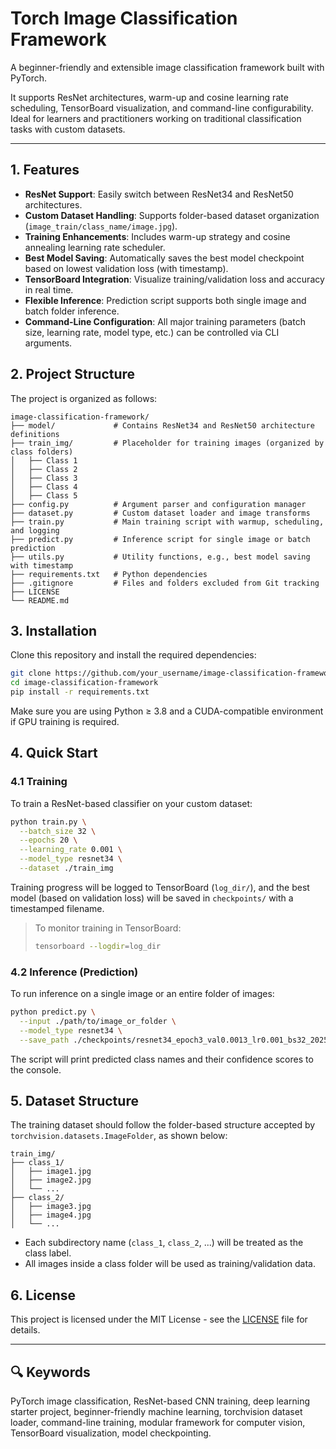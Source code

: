 # Torch Image Classification Framework

A beginner-friendly and extensible image classification framework built with PyTorch.

It supports ResNet architectures, warm-up and cosine learning rate scheduling, TensorBoard visualization, and command-line configurability. Ideal for learners and practitioners working on traditional classification tasks with custom datasets.

---

## 1. Features

- **ResNet Support**: Easily switch between ResNet34 and ResNet50 architectures.
- **Custom Dataset Handling**: Supports folder-based dataset organization (`image_train/class_name/image.jpg`).
- **Training Enhancements**: Includes warm-up strategy and cosine annealing learning rate scheduler.
- **Best Model Saving**: Automatically saves the best model checkpoint based on lowest validation loss (with timestamp).
- **TensorBoard Integration**: Visualize training/validation loss and accuracy in real time.
- **Flexible Inference**: Prediction script supports both single image and batch folder inference.
- **Command-Line Configuration**: All major training parameters (batch size, learning rate, model type, etc.) can be controlled via CLI arguments.

## 2. Project Structure

The project is organized as follows:
```plaintext
image-classification-framework/
├── model/             # Contains ResNet34 and ResNet50 architecture definitions
├── train_img/         # Placeholder for training images (organized by class folders)
│   ├── Class 1               
│   ├── Class 2
│   ├── Class 3               
│   ├── Class 4
│   ├── Class 5                         
├── config.py          # Argument parser and configuration manager
├── dataset.py         # Custom dataset loader and image transforms
├── train.py           # Main training script with warmup, scheduling, and logging
├── predict.py         # Inference script for single image or batch prediction
├── utils.py           # Utility functions, e.g., best model saving with timestamp
├── requirements.txt   # Python dependencies
├── .gitignore         # Files and folders excluded from Git tracking
├── LICENSE            
└── README.md          
```

## 3. Installation

Clone this repository and install the required dependencies:

```bash
git clone https://github.com/your_username/image-classification-framework.git
cd image-classification-framework
pip install -r requirements.txt
```
Make sure you are using Python ≥ 3.8 and a CUDA-compatible environment if GPU training is required.

## 4. Quick Start

### 4.1 Training

To train a ResNet-based classifier on your custom dataset:

```bash
python train.py \
  --batch_size 32 \
  --epochs 20 \
  --learning_rate 0.001 \
  --model_type resnet34 \
  --dataset ./train_img
```

Training progress will be logged to TensorBoard (`log_dir/`), and the best model (based on validation loss) will be saved in `checkpoints/` with a timestamped filename.

> To monitor training in TensorBoard:
>
> ```bash
> tensorboard --logdir=log_dir
> ```

### 4.2 Inference (Prediction)

To run inference on a single image or an entire folder of images:

```bash
python predict.py \
  --input ./path/to/image_or_folder \
  --model_type resnet34 \
  --save_path ./checkpoints/resnet34_epoch3_val0.0013_lr0.001_bs32_20250601_125517.pth
```

The script will print predicted class names and their confidence scores to the console.

## 5. Dataset Structure

The training dataset should follow the folder-based structure accepted by `torchvision.datasets.ImageFolder`, as shown below:

```
train_img/
├── class_1/
│   ├── image1.jpg
│   ├── image2.jpg
│   └── ...
├── class_2/
│   ├── image3.jpg
│   ├── image4.jpg
│   └── ...
```

* Each subdirectory name (`class_1`, `class_2`, ...) will be treated as the class label.
* All images inside a class folder will be used as training/validation data.

## 6. License

This project is licensed under the MIT License - see the [LICENSE](LICENSE) file for details.

---

## 🔍 Keywords

PyTorch image classification, ResNet-based CNN training, deep learning starter project, beginner-friendly machine learning, torchvision dataset loader, command-line training, modular framework for computer vision, TensorBoard visualization, model checkpointing.

